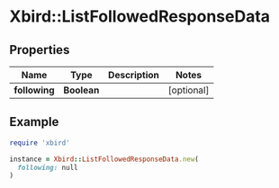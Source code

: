# Xbird::ListFollowedResponseData

## Properties

| Name | Type | Description | Notes |
| ---- | ---- | ----------- | ----- |
| **following** | **Boolean** |  | [optional] |

## Example

```ruby
require 'xbird'

instance = Xbird::ListFollowedResponseData.new(
  following: null
)
```

